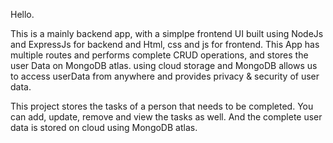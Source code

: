 Hello.<br>
<p>This is a mainly backend app, with a simplpe frontend UI built using NodeJs and ExpressJs for backend and Html, css and js for frontend.
This App has multiple routes and performs complete CRUD operations, and stores the user Data on MongoDB atlas.
using cloud storage and MongoDB allows us to access userData from anywhere and provides privacy & security of user data.
</p>
<p>
  This project stores the tasks of a person that needs to be completed. You can add, update, remove and view the tasks as well. And the complete user data is stored on cloud using MongoDB atlas.
</p>
